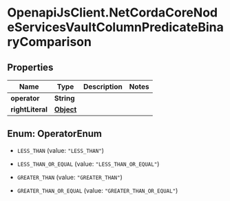 # OpenapiJsClient.NetCordaCoreNodeServicesVaultColumnPredicateBinaryComparison

## Properties

Name | Type | Description | Notes
------------ | ------------- | ------------- | -------------
**operator** | **String** |  | 
**rightLiteral** | [**Object**](.md) |  | 



## Enum: OperatorEnum


* `LESS_THAN` (value: `"LESS_THAN"`)

* `LESS_THAN_OR_EQUAL` (value: `"LESS_THAN_OR_EQUAL"`)

* `GREATER_THAN` (value: `"GREATER_THAN"`)

* `GREATER_THAN_OR_EQUAL` (value: `"GREATER_THAN_OR_EQUAL"`)




